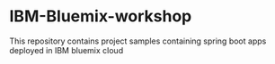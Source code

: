 # IBM-Bluemix-workshop
This repository contains project samples containing spring boot apps deployed in IBM bluemix  cloud
